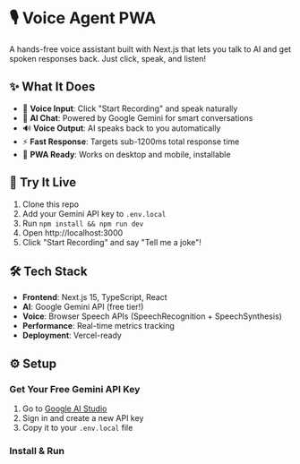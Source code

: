 # 🎙️ Voice Agent PWA

A hands-free voice assistant built with Next.js that lets you talk to AI and get spoken responses back. Just click, speak, and listen!

## ✨ What It Does

- 🎤 **Voice Input**: Click "Start Recording" and speak naturally
- 🤖 **AI Chat**: Powered by Google Gemini for smart conversations  
- 🔊 **Voice Output**: AI speaks back to you automatically
- ⚡ **Fast Response**: Targets sub-1200ms total response time
- 📱 **PWA Ready**: Works on desktop and mobile, installable

## 🚀 Try It Live

1. Clone this repo
2. Add your Gemini API key to `.env.local`
3. Run `npm install && npm run dev`
4. Open http://localhost:3000
5. Click "Start Recording" and say "Tell me a joke"!

## 🛠️ Tech Stack

- **Frontend**: Next.js 15, TypeScript, React
- **AI**: Google Gemini API (free tier!)
- **Voice**: Browser Speech APIs (SpeechRecognition + SpeechSynthesis)
- **Performance**: Real-time metrics tracking
- **Deployment**: Vercel-ready

## ⚙️ Setup

### Get Your Free Gemini API Key
1. Go to [Google AI Studio](https://makersuite.google.com/app/apikey)
2. Sign in and create a new API key
3. Copy it to your `.env.local` file

### Install & Run
